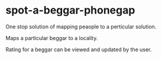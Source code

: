 spot-a-beggar-phonegap
======================
One stop solution of mapping peaople to a perticular solution.

Maps a particular beggar to a locality.

Rating for a beggar can be viewed and updated by the user.
